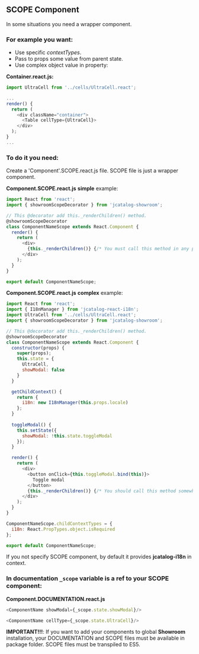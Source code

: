 ## SCOPE Component

In some situations you need a wrapper component. 

### For example you want:

* Use specific *contextTypes*.
* Pass to props some value from parent state. 
* Use complex object value in property:

**Container.react.js:**

```js
import UltraCell from '../cells/UltraCell.react';

...
render() {
  return (
    <div className="container">
      <Table cellType={UltraCell}>
    </div>
  );
}
...
```

### To do it you need:

Create a 'Component'.SCOPE.react.js file. SCOPE file is just a wrapper component.

**Component.SCOPE.react.js** **simple** example:

```js
import React from 'react';
import { showroomScopeDecorator } from 'jcatalog-showroom';

// This @decorator add this._renderChildren() method.
@showroomScopeDecorator
class ComponentNameScope extends React.Component {
  render() {
    return (
      <div>
        {this._renderChildren()} {/* You must call this method in any place of your JSX. */}
      </div>
    );
  }
}

export default ComponentNameScope;
```

**Component.SCOPE.react.js** **complex** example:

```js
import React from 'react';
import { I18nManager } from 'jcatalog-react-i18n';
import UltraCell from '../cells/UltraCell.react';
import { showroomScopeDecorator } from 'jcatalog-showroom';

// This @decorator add this._renderChildren() method.
@showroomScopeDecorator
class ComponentNameScope extends React.Component {
  constructor(props) {
    super(props);
    this.state = { 
      UltraCell,
      showModal: false
    }
  }

  getChildContext() {
    return {
      i18n: new I18nManager(this.props.locale)
    };
  }
  
  toggleModal() {
    this.setState({
      showModal: !this.state.toggleModal
    });
  }

  render() {
    return (
      <div>
        <button onClick={this.toggleModal.bind(this)}>
          Toggle modal
        </button>
        {this._renderChildren()} {/* You should call this method somewhere in your JSX. */}
      </div>
    );
  }
}

ComponentNameScope.childContextTypes = {
  i18n: React.PropTypes.object.isRequired
};

export default ComponentNameScope;
```

If you not specify SCOPE component, by default it provides **jcatalog-i18n** in context.

### In documentation `_scope` variable is a ref to your SCOPE component:

**Component.DOCUMENTATION.react.js**

```js
<ComponentName showModal={_scope.state.showModal}/>
```

```js
<ComponentName cellType={_scope.state.UltraCell}/>
```

**IMPORTANT!!!**:
If you want to add your components to global **Showroom** installation, 
your DOCUMENTATION and SCOPE files must be available in package folder. SCOPE files must be transpiled to ES5.
